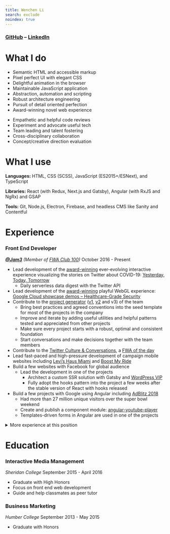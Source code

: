 ```yaml
---
title: Wenchen Li
search: exclude
noindex: true
---
```


### [GitHub](https://github.com/neo) – [LinkedIn](https://www.linkedin.com/in/wenchen-li/)

# What I do

- Semantic HTML and accessible markup
- Pixel perfect UI with elegant CSS
- Delightful animation in the browser
- Maintainable JavaScript application
- Abstraction, automation and scripting
- Robust architecture engineering
- Pursuit of detail oriented perfection
- Award-winning novel web experience

<!-- "soft skills" -->

- Empathetic and helpful code reviews
- Experiment and advocate useful tech
- Team leading and talent fostering
- Cross-disciplinary collaboration
- Concept/creative direction evaluation

# What I use

**Languages:** HTML, CSS (SCSS), JavaScript (ES2015+/ESNext), and TypeScript

**Libraries:** React (with Redux, Next.js and Gatsby), Angular (with RxJS and NgRx) and GSAP

**Tools:** Git, Node.js, Electron, Firebase, and headless CMS like Sanity and Contentful

# Experience

### Front End Developer

_**[@Jam3]** (Member of [FWA Club 100])_
October 2016 - Present

- Lead development of the [award-winning](https://thefwa.com/cases/yesterday-today-tomorrow "FWA of the Day") ever-evolving interactive experience visualizing the stories on Twitter about COVID-19: [Yesterday, Today, Tomorrow]
  - Daily serverless data digest with the Twitter API
- Lead development of the [award](https://www.awwwards.com/sites/google-cloud-demos-healthcare "Awwwards: Site of the Day")[-](https://www.cssdesignawards.com/sites/google-cloud-demos-healthcare/38190/ "CSS Design Awards: Website Of The Day")[winning](https://thefwa.com/cases/google-cloud-demos-healthcare "FWA of the Day") playful WebGL experience: [Google Cloud showcase demos – Healthcare-Grade Security]
- Contribute to the [project generator] ([v1], [v2] and v3) of the team
  - Bring best practices and agreed conventions into the seed template for most of the projects in the company
  - Improve and iterate by adding useful utilities and helpful patterns tested and appreciated from other projects
  - Make sure every project starts with a robust, optimal and consistent foundation
  - Start conversations and make decisions together with the team members
- Contribute to the [Twitter Culture & Conversations], a [FWA of the day]
- Lead fast-paced and high-pressure development of campaign mobile websites including [Levi’s Haus Miami] and [Boost My Ride]
- Build a few websites with Facebook for global audience
  - Lead the development in one of the projects
    - Architect a custom SSR solution with Gatsby and [WordPress VIP]
    - Fully adopt the hooks pattern into the project a few weeks after the stable version of React with hooks released
- Build a few projects with Google using Angular including [AdBlitz 2018]
  - Had more than 27 million unique visitors over the super bowl weekend
  - Create and publish a component module: [angular-youtube-player]
  - Templates-driven forms in Angular are used in one of the projects

<details>
<summary>More experience at this position</summary>

- Build [Success Academy Education Institute]
  - Create and publish a reusable UI component: [React Slot Machine Button]
  - Use many lines of regular expression to parse the HTML output from a WYSIWYG CMS and then reassemble to the desire structure
- Build [Oreo Space Dunk]
  - Encode motion graphic assets to optimized video formats balancing creative and performance needs
  - Help implementing a static localization system to make the global campaign available in 9 languages
  - Help using machine learning to train and recognize the cookie on client side (in 2016)
  </details>

# Education

### Interactive Media Management

_Sheridan College_
September 2015 - April 2016

- Graduate with High Honors
- Focus on front end web development
- Guide and help classmates as peer tutor

### Business Marketing

_Humber College_
September 2013 - May 2015

- Graduate with Honors

[@jam3]: https://github.com/Jam3
[fwa club 100]: https://thefwa.com/news/fwa-club-100-welcomes-jam3
[yesterday, today, tomorrow]: https://www.nfb.ca/interactive/yesterday
[google cloud showcase demos – healthcare-grade security]: https://showcase.withgoogle.com/healthcare-security/ "Go to the experience"
[twitter culture & conversations]: https://marketing.twitter.com/na/en/culture-and-conversations#/
[fwa of the day]: https://thefwa.com/cases/twitter-culture-conversations
[levi’s haus miami]: http://strategyonline.ca/2019/12/12/tech-in-action-levis-automates-product-drops-and-pick-ups/
[boost my ride]: http://strategyonline.ca/2019/10/03/adidas-turns-transit-passes-into-scratch-cards-with-ar/
[wordpress vip]: https://wpvip.com/partner/jam3/
[adblitz 2018]: https://youtube.googleblog.com/2018/02/thats-wrap-see-you-in-atlanta-in-2019.html
[angular-youtube-player]: https://www.npmjs.com/package/angular-youtube-player
[success academy education institute]: https://www.successacademies.org/edinstitute/
[react slot machine button]: https://github.com/Jam3/slot-machine-button
[project generator]: https://github.com/Jam3/nextjs-boilerplate
[v2]: https://github.com/Jam3/nyg-jam3
[v1]: https://github.com/Jam3/generator-jam3
[oreo space dunk]: https://agency.googleblog.com/2017/02/google-agency-blog-oreo-dunk-challenge.html
